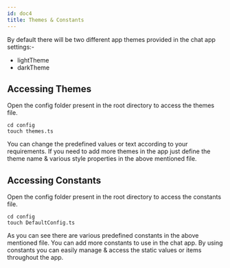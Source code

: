 ```yaml
---
id: doc4
title: Themes & Constants
---
```


By default there will be two different app themes provided in the chat app settings:-
* lightTheme
* darkTheme

## Accessing Themes
Open the config folder present in the root directory to access the themes file.

```
cd config
touch themes.ts
```

You can change the predefined values or text according to your requirements.
If you need to add more themes in the app just define the theme name & various style properties in the above mentioned file.

## Accessing Constants
Open the config folder present in the root directory to access the constants file.

```
cd config
touch DefaultConfig.ts
```

As you can see there are various predefined constants in the above mentioned file. You can add more constants to use in the chat app.
By using constants you can easily manage & access the static values or items throughout the app.
